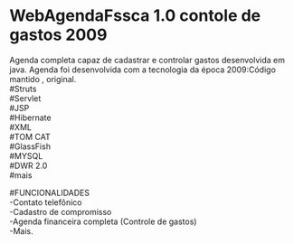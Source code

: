 # WebAgendaFssca 1.0  contole de gastos 2009
Agenda completa capaz de cadastrar e controlar gastos desenvolvida em java. 
Agenda foi desenvolvida com a tecnologia da época 2009:Código mantido , original. <br>
#Struts<br>
#Servlet<br>
#JSP<br>
#Hibernate<br>
#XML<br>
#TOM CAT<br>
#GlassFish<br>
#MYSQL<br>
#DWR 2.0<br>
#mais<br>

#FUNCIONALIDADES<br>
-Contato telefônico<br>
-Cadastro de compromisso<br>
-Agenda financeira completa (Controle de gastos)<br>
-Mais.
